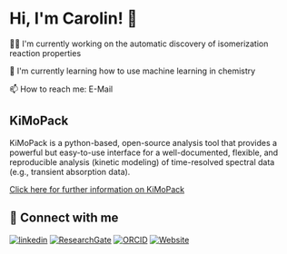 # Hi, I'm Carolin! 👋

👩‍💻 I'm currently working on the automatic discovery of isomerization reaction properties

🧠 I'm currently learning how to use machine learning in chemistry

📫 How to reach me: E-Mail

## KiMoPack

KiMoPack is a python-based, open-source analysis tool that provides a powerful but easy-to-use interface for a well-documented, flexible, and reproducible analysis (kinetic modeling) of time-resolved spectral data (e.g., transient absorption data).

[Click here for further information on KiMoPack](https://pubs.acs.org/doi/10.1021/acs.jpca.2c00907)

## 🔗 Connect with me

[![linkedin](https://img.shields.io/badge/linkedin-0A66C2?style=for-the-badge&logo=linkedin&logoColor=white)](https://www.linkedin.com/in/carolin-m%C3%BCller-b2581723b)
[![ResearchGate](https://img.shields.io/badge/ResearchGate-00CCBB?style=for-the-badge&logo=ResearchGate&logoColor=white)](https://www.researchgate.net/profile/Carolin-Mueller-6)
[![ORCID](https://img.shields.io/static/v1?style=for-the-badge&message=ORCID&color=222222&logo=ORCID&logoColor=A6CE39&label=)]( https://orcid.org/0000-0002-5968-2216 )
[![Website](https://img.shields.io/badge/website-000000?style=for-the-badge&logo=About.me&logoColor=white)](https://carolin-m.github.io/)
